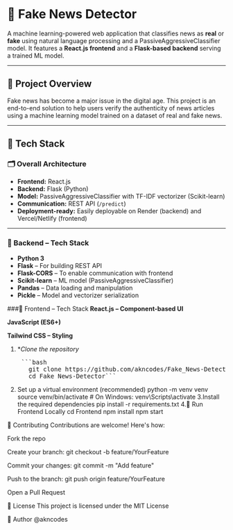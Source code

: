 # 📰 Fake News Detector

A machine learning-powered web application that classifies news as **real** or **fake** using natural language processing and a PassiveAggressiveClassifier model. It features a **React.js frontend** and a **Flask-based backend** serving a trained ML model.

---

## 🚀 Project Overview

Fake news has become a major issue in the digital age. This project is an end-to-end solution to help users verify the authenticity of news articles using a machine learning model trained on a dataset of real and fake news.

---

## 🧠 Tech Stack

### 🗂️ Overall Architecture

- **Frontend:** React.js
- **Backend:** Flask (Python)
- **Model:** PassiveAggressiveClassifier with TF-IDF vectorizer (Scikit-learn)
- **Communication:** REST API (`/predict`)
- **Deployment-ready:** Easily deployable on Render (backend) and Vercel/Netlify (frontend)

---

### 🔧 Backend – Tech Stack

- **Python 3**
- **Flask** – For building REST API
- **Flask-CORS** – To enable communication with frontend
- **Scikit-learn** – ML model (PassiveAggressiveClassifier)
- **Pandas** – Data loading and manipulation
- **Pickle** – Model and vectorizer serialization

###🎨 Frontend – Tech Stack
**React.js – Component-based UI**

**JavaScript (ES6+)**

**Tailwind CSS – Styling**

1. **Clone the repository*
   <pre lang="markdown"> ```bash 
      git clone https://github.com/akncodes/Fake_News-Detector.git
      cd Fake_News-Detector``` </pre>
   
3. Set up a virtual environment (recommended)
   python -m venv venv
   source venv/bin/activate  # On Windows: venv\Scripts\activate
3.Install the required dependencies
   pip install -r requirements.txt
4.🚀 Run Frontend Locally
  cd Frontend
  npm install
  npm start

🤝 Contributing
Contributions are welcome! Here's how:

Fork the repo

Create your branch: git checkout -b feature/YourFeature

Commit your changes: git commit -m "Add feature"

Push to the branch: git push origin feature/YourFeature

Open a Pull Request

📄 License
This project is licensed under the MIT License

👤 Author
@akncodes
